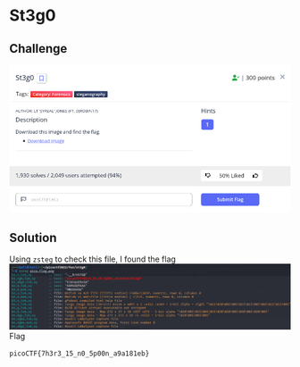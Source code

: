 # St3g0

## Challenge
![alt text](https://github.com/TwentySick/CTF/blob/426b80ba1ea61c5c452d2ae58638fd680ad76e3b/PicoCTF/picoctf2022/forensics/St3g0/images/challenge.png)
## Solution
Using `zsteg` to check this file, I found the flag\
![alt text](https://github.com/TwentySick/CTF/blob/426b80ba1ea61c5c452d2ae58638fd680ad76e3b/PicoCTF/picoctf2022/forensics/St3g0/images/out.png)\
Flag
```
picoCTF{7h3r3_15_n0_5p00n_a9a181eb}
```
